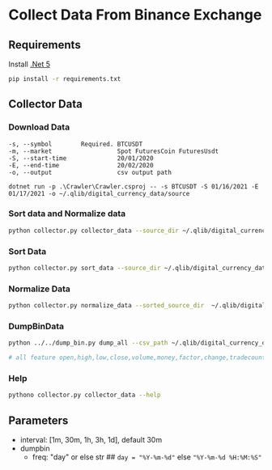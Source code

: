 # Collect Data From Binance Exchange

## Requirements
Install [.Net 5](https://dotnet.microsoft.com/download/dotnet/5.0)
```bash
pip install -r requirements.txt
```

## Collector Data

### Download Data
```
-s, --symbol        Required. BTCUSDT
-m, --market                  Spot FuturesCoin FuturesUsdt
-S, --start-time              20/01/2020
-E, --end-time                20/02/2020
-o, --output                  csv output path
```
```
dotnet run -p .\Crawler\Crawler.csproj -- -s BTCUSDT -S 01/16/2021 -E 01/17/2021 -o ~/.qlib/digital_currency_data/source
```

### Sort data and Normalize data
```bash
python collector.py collector_data --source_dir ~/.qlib/digital_currency_data/source --sorted_source_dir  ~/.qlib/digital_currency_data/sorted_source --normalize_dir ~/.qlib/digital_currency_data/normalize --interval 30m
```

### Sort Data

```bash
python collector.py sort_data --source_dir ~/.qlib/digital_currency_data/source --sorted_source_dir  ~/.qlib/digital_currency_data/sorted_source source --interval 30m
```

### Normalize Data

```bash
python collector.py normalize_data --sorted_source_dir  ~/.qlib/digital_currency_data/sorted_source --normalize_dir ~/.qlib/digital_currency_data/normalize
```

### DumpBinData

```bash
python ../../dump_bin.py dump_all --csv_path ~/.qlib/digital_currency_data/normalize --qlib_dir ~/.qlib/qlib_data/my_data --freq 30m --include_fields open,high,low,close,volume,money,factor,change,tradecount,takerbuyvolume,takerbuyquotevolume

# all feature open,high,low,close,volume,money,factor,change,tradecount,takerbuyvolume,takerbuyquotevolume
```

### Help
```bash
pythono collector.py collector_data --help
```

## Parameters

- interval: [1m, 30m, 1h, 3h, 1d], default 30m
- dumpbin
    - freq: "day" or else str ## `day = "%Y-%m-%d"` else `"%Y-%m-%d %H:%M:%S"`